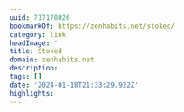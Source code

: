 ```yaml
---
uuid: 717178026
bookmarkOf: https://zenhabits.net/stoked/
category: link
headImage: ''
title: Stoked
domain: zenhabits.net
description:
tags: []
date: '2024-01-18T21:33:29.922Z'
highlights:
---
```




